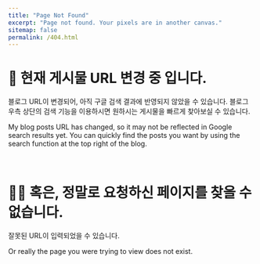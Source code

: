```yaml
---
title: "Page Not Found"
excerpt: "Page not found. Your pixels are in another canvas."
sitemap: false
permalink: /404.html
---
```


# 👷 현재 게시물 URL 변경 중 입니다.
블로그 URL이 변경되어, 아직 구글 검색 결과에 반영되지 않았을 수 있습니다. 
블로그 우측 상단의 검색 기능을 이용하시면 원하시는 게시물을 빠르게 찾아보실 수 있습니다.  
  
My blog posts URL has changed, 
so it may not be reflected in Google search results yet.
You can quickly find the posts you want by using the search function 
at the top right of the blog.

<br>

# 🤦‍♂️ 혹은, 정말로 요청하신 페이지를 찾을 수 없습니다.  
잘못된 URL이 입력되었을 수 있습니다.  
  
Or really the page you were trying to view does not exist.

<script>
  var GOOG_FIXURL_LANG = 'en';
  var GOOG_FIXURL_SITE = '{{ site.url }}'
</script>
<script src="https://linkhelp.clients.google.com/tbproxy/lh/wm/fixurl.js">
</script>
